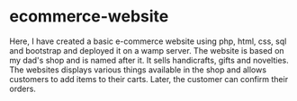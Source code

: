# ecommerce-website
Here, I have created a basic e-commerce website using php, html, css, sql and bootstrap and deployed it on a wamp server. The website is based on my dad's shop and is named after it. It sells handicrafts, gifts and novelties. The websites displays various things available in the shop and allows customers to add items to their carts. Later, the customer can confirm their orders. 
